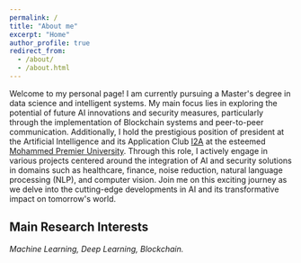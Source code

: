 ```yaml
---
permalink: /
title: "About me"
excerpt: "Home"
author_profile: true
redirect_from: 
  - /about/
  - /about.html
---
```


Welcome to my personal page! I am currently pursuing a Master's degree in data science and intelligent systems. My main focus lies in exploring the potential of future AI innovations and security measures, particularly through the implementation of Blockchain systems and peer-to-peer communication. Additionally, I hold the prestigious position of president at the Artificial Intelligence and its Application Club [I2A](https://club.i2a.ma/) at the esteemed [Mohammed Premier University](http://ump.ma). Through this role, I actively engage in various projects centered around the integration of AI and security solutions in domains such as healthcare, finance, noise reduction, natural language processing (NLP), and computer vision. Join me on this exciting journey as we delve into the cutting-edge developments in AI and its transformative impact on tomorrow's world.

**Main Research Interests**
-
*Machine Learning, Deep Learning, Blockchain.*
